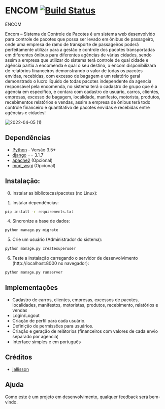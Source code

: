 # ENCOM [![Build Status](https://travis-ci.org/thiagopena/djangoSIGE.svg?branch=master)](https://travis-ci.org/thiagopena/djangoSIGE)

ENCOM 

Encom – Sistema de Controle de Pacotes é um sistema web desenvolvido para controle de pacotes que possa ser levado em ônibus de passageiro, onde uma empresa de ramo de 
transporte de passageiros poderá perfeitamente utilizar para a gestão e controle dos pacotes transportadas em diferentes ônibus para diferentes agências de várias 
cidades, sendo assim a empresa que utilizar do sistema terá controle de qual cidade e agência partiu a encomenda e qual o seu destino, o encom disponibilizara de 
relatórios financeiros demonstrando o valor de todas os pacotes envidas, recebidas, com excesso de bagagem e um relatório geral demonstrado o lucro líquido de todas 
pacotes independente da agencia responsável pela encomenda, no sistema terá o  cadastro de grupo que é a agencia em especifico, e contara com cadastro de usuário, 
carros, clientes, empresas, excesso de bagagem, localidade, manifesto, motorista, produtos, recebimentos relatórios e vendas, assim a empresa de ônibus terá todo 
controle financeiro e quantitativo de pacotes envidas e recebidas entre agências e cidades! 


![2022-04-05 (1)](https://user-images.githubusercontent.com/43224822/161877537-c78508c3-f5ab-4fdd-a23a-d554c580fdfd.png)



## Dependências

- [Python](https://www.python.org/downloads/) - Versão 3.5+
- [django](http://www.djangoproject.com) == 3.1.7
- [apache2](https://www.apache.org/) (Opcional)
- [mod_wsgi](https://modwsgi.readthedocs.io/en/develop/) (Opcional)

## Instalação:

0. Instalar as bibliotecas/pacotes (no Linux):

1. Instalar dependências:

```bash
pip install -r requirements.txt
```

4. Sincronize a base de dados:

```bash
python manage.py migrate
```

5. Crie um usuário (Administrador do sistema):

```bash
python manage.py createsuperuser
```

6. Teste a instalação carregando o servidor de desenvolvimento (http://localhost:8000 no navegador):

```bash
python manage.py runserver
```

## Implementações

- Cadastro de carros, clientes, empresas, excessos de pacotes, localidades, manifestos, motoristas, produtos, recebimento, relatórios e vendas
- Login/Logout
- Criação de perfil para cada usuário.
- Definição de permissões para usuários.
- Criação e geração de relátorios (financeiros com valores de cada envio separado por agencia)
- Interface simples e em português

## Créditos

- [jallisson](https://github.com/jallisson)


## Ajuda

Como este é um projeto em desenvolvimento, qualquer feedback será bem-vindo.
